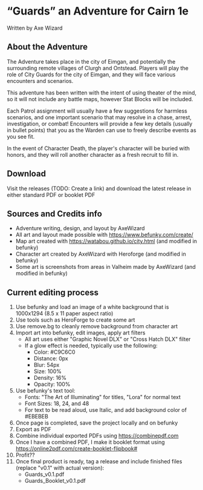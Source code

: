 # “Guards” an Adventure for Cairn 1e
Written by Axe Wizard

## About the Adventure
The Adventure takes place in the city of Eimgan, and potentially the surrounding remote villages of Clurgh and Ontstead. Players will play the role of City Guards for the city of Eimgan, and they will face various encounters and scenarios. 

This adventure has been written with the intent of using theater of the mind, so it will not include any battle maps, however Stat Blocks will be included.

Each Patrol assignment will usually have a few suggestions for harmless scenarios, and one important scenario that may resolve in a chase, arrest, investigation, or combat! Encounters will provide a few key details (usually in bullet points) that you as the Warden can use to freely describe events as you see fit.

In the event of Character Death, the player's character will be buried with honors, and they will roll another character as a fresh recruit to fill in.

## Download
Visit the releases (TODO: Create a link) and download the latest release in either standard PDF or booklet PDF

## Sources and Credits info
 - Adventure writing, design, and layout by AxeWizard
 - All art and layout made possible with https://www.befunky.com/create/
 - Map art created with https://watabou.github.io/city.html (and modified in befunky)
 - Character art created by AxeWizard with Heroforge (and modified in befunky)
 - Some art is screenshots from areas in Valheim made by AxeWizard (and modified in befunky)

## Current editing process
1. Use befunky and load an image of a white background that is 1000x1294 (8.5 x 11 paper aspect ratio)
2. Use tools such as HeroForge to create some art
3. Use remove.bg to cleanly remove background from character art
4. Import art into befunky, edit images, apply art filters
   - All art uses either "Graphic Novel DLX" or "Cross Hatch DLX" filter
   - If a glow effect is needed, typically use the following:
     - Color: #C9C6C0
     - Distance: 0px
     - Blur: 54px
     - Size: 100%
     - Density: 16%
     - Opacity: 100%
5. Use befunky's text tool:
   - Fonts: "The Art of Illuminating" for titles, "Lora" for normal text
   - Font Sizes: 18, 24, and 48
   - For text to be read aloud, use Italic, and add background color of #EBEBEB
6. Once page is completed, save the project locally and on befunky
7. Export as PDF
8. Combine individual exported PDFs using https://combinepdf.com
9. Once I have a combined PDF, I make it booklet format using https://online2pdf.com/create-booklet-flipbook#
10. Profit??
11. Once final product is ready, tag a release and include finished files (replace "v0.1" with actual version):
    - Guards_v0.1.pdf
    - Guards_Booklet_v0.1.pdf

